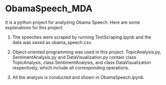 # ObamaSpeech_MDA

It is a python project for analyzing Obama Speech. Here are some explanations for this project:

1. The speeches were scraped by running TextScraping.ipynb and the data was saved as obama_speech.csv.

2. Object-oriented programming was used in this project. TopicAnalysis.py, SentimentAnalysis.py and DataVisualization.py contain class TopicAnalysis, class SentimentAnalysis, and class DataVisualization respectively, which include all corresponding operations.

3. All the analysis is conducted and shown in ObamaSpeech.ipynb.

